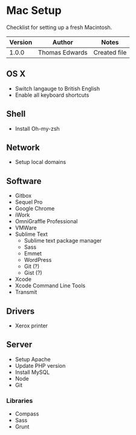 # Mac Setup

Checklist for setting up a fresh Macintosh.

| Version | Author         | Notes                          |
| ------- | -------------- | ------------------------------ |
| 1.0.0   | Thomas Edwards | Created file                   |

## OS X

* Switch langauge to British English
* Enable all keyboard shortcuts

## Shell

* Install Oh-my-zsh

## Network

* Setup local domains

## Software

* Gitbox
* Sequel Pro
* Google Chrome
* iWork
* OmniGraffle Professional
* VMWare
* Sublime Text
	* Sublime text package manager
	* Sass
	* Emmet
	* WordPress
	* Git (?)
	* Gist (?)
* Xcode
* Xcode Command Line Tools
* Transmit

## Drivers

* Xerox printer

## Server

* Setup Apache
* Update PHP version
* Install MySQL
* Node
* Git

### Libraries

* Compass
* Sass
* Grunt
 